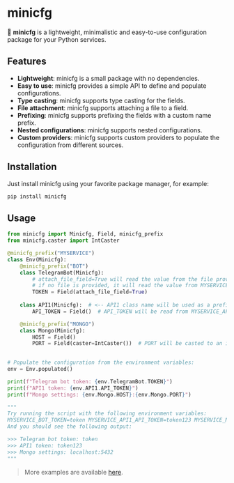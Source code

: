 # minicfg
📑 **minicfg** is a lightweight, minimalistic and easy-to-use configuration package for your Python services.

## Features
- **Lightweight**: minicfg is a small package with no dependencies.
- **Easy to use**: minicfg provides a simple API to define and populate configurations.
- **Type casting**: minicfg supports type casting for the fields.
- **File attachment**: minicfg supports attaching a file to a field.
- **Prefixing**: minicfg supports prefixing the fields with a custom name prefix.
- **Nested configurations**: minicfg supports nested configurations.
- **Custom providers**: minicfg supports custom providers to populate the configuration from different sources.

## Installation
Just install minicfg using your favorite package manager, for example:
```bash
pip install minicfg
```

## Usage
```python
from minicfg import Minicfg, Field, minicfg_prefix
from minicfg.caster import IntCaster

@minicfg_prefix("MYSERVICE")
class Env(Minicfg):
    @minicfg_prefix("BOT")
    class TelegramBot(Minicfg):
        # attach_file_field=True will read the value from the file provided in MYSERVICE_BOT_TOKEN_FILE env var
        # if no file is provided, it will read the value from MYSERVICE_BOT_TOKEN env var.
        TOKEN = Field(attach_file_field=True)
    
    class API1(Minicfg):  # <-- API1 class name will be used as a prefix for the fields inside it
        API_TOKEN = Field()  # API_TOKEN will be read from MYSERVICE_API1_API_TOKEN env var

    @minicfg_prefix("MONGO")
    class Mongo(Minicfg):
        HOST = Field()
        PORT = Field(caster=IntCaster())  # PORT will be casted to an integer type
        

# Populate the configuration from the environment variables:
env = Env.populated()

print(f"Telegram bot token: {env.TelegramBot.TOKEN}")
print(f"API1 token: {env.API1.API_TOKEN}")
print(f"Mongo settings: {env.Mongo.HOST}:{env.Mongo.PORT}")

"""
Try running the script with the following environment variables:
MYSERVICE_BOT_TOKEN=token MYSERVICE_API1_API_TOKEN=token123 MYSERVICE_MONGO_HOST=localhost MYSERVICE_MONGO_PORT=5432
And you should see the following output:

>>> Telegram bot token: token
>>> API1 token: token123
>>> Mongo settings: localhost:5432
"""
```

> More examples are available [here](/examples).

